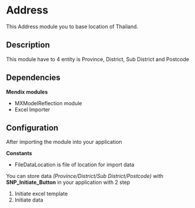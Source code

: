 # Address
This Address module you to base location of Thailand.

## Description
This module have to 4 entity is Province, District, Sub District and Postcode

## Dependencies
**Mendix modules**
- MXModelReflection module
- Excel Importer

## Configuration
After importing the module into your application

**Constants**
- FileDataLocation is file of location for import data 

You can store data *(Province/District/Sub District/Postcode)* with **SNP_Initiate_Button** in your application with 2 step
1. Initiate excel template
2. Initiate data


